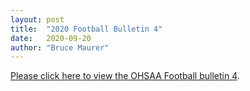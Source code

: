 ```yaml
---
layout: post
title:  "2020 Football Bulletin 4"
date:   2020-09-20
author: "Bruce Maurer"
---
```


[Please click here to view the OHSAA Football bulletin
4](https://storage.googleapis.com/ohsaa-websites/bulletins/2020/2020_bulletin-4.pdf).

